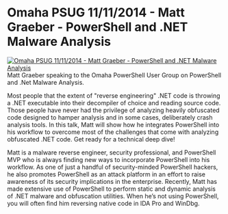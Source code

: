 ﻿# Omaha PSUG 11/11/2014 - Matt Graeber - PowerShell and .NET Malware Analysis

[![Omaha PSUG 11/11/2014 - Matt Graeber - PowerShell and .NET Malware Analysis](https://i2.ytimg.com/vi/mPAmVgjt2UE/hqdefault.jpg "Omaha PSUG 11/11/2014 - Matt Graeber - PowerShell and .NET Malware Analysis")](https://www.youtube.com/watch?v=mPAmVgjt2UE)
Matt Graeber speaking to the Omaha PowerShell User Group on PowerShell and .Net Malware Analysis.


Most people that the extent of "reverse engineering" .NET code is throwing a .NET executable into their decompiler of choice and reading source code. Those people have never had the privilege of analyzing heavily obfuscated code designed to hamper analysis and in some cases, deliberately crash analysis tools. In this talk, Matt will show how he integrates PowerShell into his workflow to overcome most of the challenges that come with analyzing obfuscated .NET code. Get ready for a technical deep dive!
 
Matt is a malware reverse engineer, security professional, and PowerShell MVP who is always finding new ways to incorporate PowerShell into his workflow. As one of just a handful of security-minded PowerShell hackers, he also promotes PowerShell as an attack platform in an effort to raise awareness of its security implications in the enterprise. Recently, Matt has made extensive use of PowerShell to perform static and dynamic analysis of .NET malware and obfuscation utilities. When he’s not using PowerShell, you will often find him reversing native code in IDA Pro and WinDbg.


